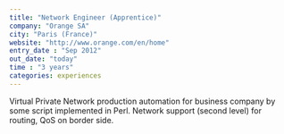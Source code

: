 ```yaml
---
title: "Network Engineer (Apprentice)"
company: "Orange SA"
city: "Paris (France)"
website: "http://www.orange.com/en/home"
entry_date : "Sep 2012"
out_date: "today"
time : "3 years"
categories: experiences
---
```


Virtual Private Network production automation for business company by some
script implemented in Perl. Network support (second level) for routing, QoS on
border side.
